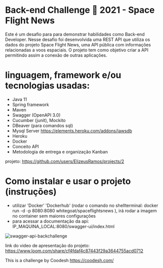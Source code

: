 # Back-end Challenge 🏅 2021 - Space Flight News

Este é um desafio para para demonstrar habilidades como Back-end Developer.
Nesse desafio foi desenvolvida uma REST API que utiliza os dados do projeto Space Flight News, uma API pública com informações relacionadas a voos espaciais. O projeto  tem como objetivo criar a API permitindo assim a conexão de outras aplicações.

# linguagem, framework e/ou tecnologias usadas:
- Java 11
- Spring framework
- Maven
- Swagger (OpenAPI 3.0)
- Cucumber (junit), Mockito
- DBeaver (para comandos sql)
- Mysql Server https://elements.heroku.com/addons/jawsdb
- Heroku 
- Docker
- Conceito API
- Metodologia de entrega e organização Kanban

projeto: https://github.com/users/ElizeusRamos/projects/2
# Como instalar e usar o projeto (instruções)
- utilizar 'Docker' 'Dockerhub' (rodar o comando no shellterminal: docker run -d -p 8080:8080 whitegoat/spaceflightsnews ), irá rodar a imagem no container sem maiores configurações
- para acessar a documentação da api: IP_MAQUINA_LOCAL:8080/swagger-ui/index.html

  
![swagger-api-backchallenge](https://user-images.githubusercontent.com/83174570/149967280-6c34a36d-8b53-4def-a115-9db2d5d64482.png)

  
link do video de apresentação do projeto: https://www.loom.com/share/cf4fdaf4c87443f29a3644755acd0712


This is a challenge by Coodesh https://coodesh.com/
